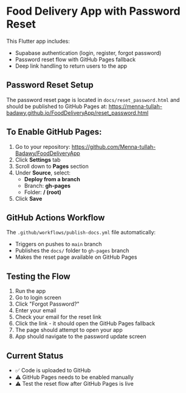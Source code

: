 # Food Delivery App with Password Reset

This Flutter app includes:
- Supabase authentication (login, register, forgot password)
- Password reset flow with GitHub Pages fallback
- Deep link handling to return users to the app

## Password Reset Setup

The password reset page is located in `docs/reset_password.html` and should be published to GitHub Pages at:
https://menna-tullah-badawy.github.io/FoodDeliveryApp/reset_password.html

## To Enable GitHub Pages:

1. Go to your repository: https://github.com/Menna-tullah-Badawy/FoodDeliveryApp
2. Click **Settings** tab
3. Scroll down to **Pages** section
4. Under **Source**, select:
   - **Deploy from a branch**
   - Branch: **gh-pages**
   - Folder: **/ (root)**
5. Click **Save**

## GitHub Actions Workflow

The `.github/workflows/publish-docs.yml` file automatically:
- Triggers on pushes to `main` branch
- Publishes the `docs/` folder to `gh-pages` branch
- Makes the reset page available on GitHub Pages

## Testing the Flow

1. Run the app
2. Go to login screen
3. Click "Forgot Password?"
4. Enter your email
5. Check your email for the reset link
6. Click the link - it should open the GitHub Pages fallback
7. The page should attempt to open your app
8. App should navigate to the password update screen

## Current Status

- ✅ Code is uploaded to GitHub
- ⚠️ GitHub Pages needs to be enabled manually
- ⚠️ Test the reset flow after GitHub Pages is live

